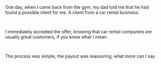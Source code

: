 One day, when I came back from the gym, my dad told me that he had found a possible client for me. A client from a car rental business.

<br>

I immediately accepted the offer, knowing that car rental companies are usually great customers, if you know what I mean.

<br>

The process was simple, the payout was reassuring, what more can I say.